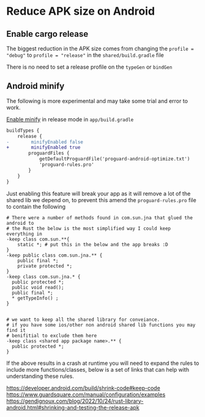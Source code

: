 # Reduce APK size on Android

## Enable cargo release

The biggest reduction in the APK size comes from changing the `profile = "debug"`
to `profile = "release"` in the `shared/build.gradle` file

There is no need to set a release profile on the `typeGen` or `bindGen`


## Android minify


The following is more experimental and may take some trial and error to work.

[Enable minify](https://developer.android.com/studio/build/shrink-code)
in release mode in `app/build.gradle`
```diff
buildTypes {
    release {
-        minifyEnabled false
+        minifyEnabled true
        proguardFiles {
            getDefaultProguardFile('proguard-android-optimize.txt')
            'proguard-rules.pro'
        }
    }
}
```

Just enabling this feature will break your app as it will remove a lot of the
shared lib we depend on, to prevent this amend the `proguard-rules.pro` file to contain
the following

```
# There were a number of methods found in com.sun.jna that glued the android to
# the Rust the below is the most simplified way I could keep everything in
-keep class com.sun.**{
    static *; # put this in the below and the app breaks :D
}
-keep public class com.sun.jna.** {
    public final *;
    private protected *;
}
-keep class com.sun.jna.* {
  public protected *;
  public void read();
  public final *;
  * getTypeInfo() ;
}


# we want to keep all the shared library for conveiance.
# if you have some ios/other non android shared lib functions you may find it
# benifitial to exclude them here
-keep class <shared app package name>.** {
  public protected *;
}
```

If the above results in a crash at runtime you will need to expand the rules to
include more functions/classes, below is a set of links that can help with
understanding these rules.

<https://developer.android.com/build/shrink-code#keep-code>
<https://www.guardsquare.com/manual/configuration/examples>
<https://gendignoux.com/blog/2022/10/24/rust-library-android.html#shrinking-and-testing-the-release-apk>
